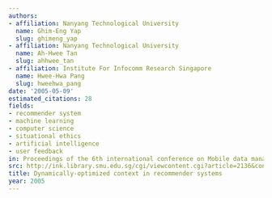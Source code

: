 ```yaml
---
authors:
- affiliation: Nanyang Technological University
  name: Ghim-Eng Yap
  slug: ghimeng_yap
- affiliation: Nanyang Technological University
  name: Ah-Hwee Tan
  slug: ahhwee_tan
- affiliation: Institute For Infocomm Research Singapore
  name: Hwee-Hwa Pang
  slug: hweehwa_pang
date: '2005-05-09'
estimated_citations: 28
fields:
- recommender system
- machine learning
- computer science
- situational ethics
- artificial intelligence
- user feedback
in: Proceedings of the 6th international conference on Mobile data management
src: http://ink.library.smu.edu.sg/cgi/viewcontent.cgi?article=2136&context=sis_research
title: Dynamically-optimized context in recommender systems
year: 2005
---
```

